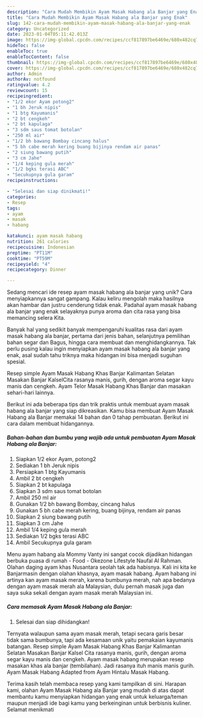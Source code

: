 ```yaml
---
description: "Cara Mudah Membikin Ayam Masak Habang ala Banjar yang Enak"
title: "Cara Mudah Membikin Ayam Masak Habang ala Banjar yang Enak"
slug: 142-cara-mudah-membikin-ayam-masak-habang-ala-banjar-yang-enak
category: Uncategorized
date: 2023-01-04T05:11:42.013Z
image: https://img-global.cpcdn.com/recipes/ccf817897be6469e/680x482cq70/ayam-masak-habang-ala-banjar-foto-resep-utama.jpg
hideToc: false
enableToc: true
enableTocContent: false
thumbnail: https://img-global.cpcdn.com/recipes/ccf817897be6469e/680x482cq70/ayam-masak-habang-ala-banjar-foto-resep-utama.jpg
cover: https://img-global.cpcdn.com/recipes/ccf817897be6469e/680x482cq70/ayam-masak-habang-ala-banjar-foto-resep-utama.jpg
author: Admin
authorAv: notfound
ratingvalue: 4.2
reviewcount: 15
recipeingredient:
- "1/2 ekor Ayam potong2"
- "1 bh Jeruk nipis"
- "1 btg Kayumanis"
- "2 bt cengkeh"
- "2 bt kapulaga"
- "3 sdm saus tomat botolan"
- "250 ml air"
- "1/2 bh bawang Bombay cincang halus"
- "5 bh cabe merah kering buang bijinya rendam air panas"
- "2 siung bawang putih"
- "3 cm Jahe"
- "1/4 keping gula merah"
- "1/2 bgks terasi ABC"
- "Secukupnya gula garam"
recipeinstructions:

- "Selesai dan siap dinikmati!"
categories:
- Resep
tags:
- ayam
- masak
- habang

katakunci: ayam masak habang 
nutrition: 261 calories
recipecuisine: Indonesian
preptime: "PT11M"
cooktime: "PT59M"
recipeyield: "4"
recipecategory: Dinner

---
```





Sedang mencari ide resep ayam masak habang ala banjar yang unik? Cara menyiapkannya sangat gampang. Kalau keliru mengolah maka hasilnya akan hambar dan justru cenderung tidak enak. Padahal ayam masak habang ala banjar yang enak selayaknya punya aroma dan cita rasa yang bisa memancing selera Kita.





Banyak hal yang sedikit banyak mempengaruhi kualitas rasa dari ayam masak habang ala banjar, pertama dari jenis bahan, selanjutnya pemilihan bahan segar dan Bagus, hingga cara membuat dan menghidangkannya. Tak perlu pusing kalau ingin menyiapkan ayam masak habang ala banjar yang enak,      asal sudah tahu triknya maka hidangan ini bisa menjadi suguhan spesial.














Resep simple Ayam Masak Habang Khas Banjar Kalimantan Selatan Masakan Banjar KalselCita rasanya manis, gurih, dengan aroma segar kayu manis dan cengkeh. Ayam Telor Masak Habang Khas Banjar dan masakan sehari-hari lainnya.






Berikut ini ada beberapa tips dan trik praktis untuk membuat ayam masak habang ala banjar yang siap dikreasikan. Kamu bisa membuat Ayam Masak Habang ala Banjar memakai 14 bahan dan 0 tahap pembuatan. Berikut ini cara dalam membuat hidangannya.

<!--inarticleads1-->

##### Bahan-bahan dan bumbu yang wajib ada untuk pembuatan Ayam Masak Habang ala Banjar:

1. Siapkan 1/2 ekor Ayam, potong2
1. Sediakan 1 bh Jeruk nipis
1. Persiapkan 1 btg Kayumanis
1. Ambil 2 bt cengkeh
1. Siapkan 2 bt kapulaga
1. Siapkan 3 sdm saus tomat botolan
1. Ambil 250 ml air
1. Gunakan 1/2 bh bawang Bombay, cincang halus
1. Gunakan 5 bh cabe merah kering, buang bijinya, rendam air panas
1. Siapkan 2 siung bawang putih
1. Siapkan 3 cm Jahe
1. Ambil 1/4 keping gula merah
1. Sediakan 1/2 bgks terasi ABC
1. Ambil Secukupnya gula garam


Menu ayam habang ala Mommy Vanty ini sangat cocok dijadikan hidangan berbuka puasa di rumah - Food - Okezone Lifestyle Naufal Al Rahman. Olahan daging ayam khas Nusantara seolah tak ada habisnya. Kali ini kita ke Banjarmasin dengan olahan khasnya, ayam masak habang. Ayam habang ini artinya kan ayam masak merah, karena bumbunya merah, nah apa bedanya dengan ayam masak merah ala Malaysian, dulu pernah masak juga dan saya suka sekali dengan ayam masak merah Malaysian ini. 

<!--inarticleads2-->

##### Cara memasak Ayam Masak Habang ala Banjar:


1. Selesai dan siap dihidangkan!

Ternyata walaupun sama ayam masak merah, tetapi secara garis besar tidak sama bumbunya, tapi ada kesamaan unik yaitu pemakaian kayumanis batangan. Resep simple Ayam Masak Habang Khas Banjar Kalimantan Selatan Masakan Banjar Kalsel Cita rasanya manis, gurih, dengan aroma segar kayu manis dan cengkeh. Ayam masak habang merupakan resep masakan khas ala banjar (tembilahan). Jadi rasanya ituh manis manis gurih. Ayam Masak Habang Adapted from Ayam Hintalu Masak Habang. 

Terima kasih telah membaca resep yang kami tampilkan di sini. Harapan kami, olahan Ayam Masak Habang ala Banjar yang mudah di atas dapat membantu kamu menyiapkan hidangan yang enak untuk keluarga/teman maupun menjadi ide bagi kamu yang berkeinginan untuk berbisnis kuliner. Selamat menikmati
